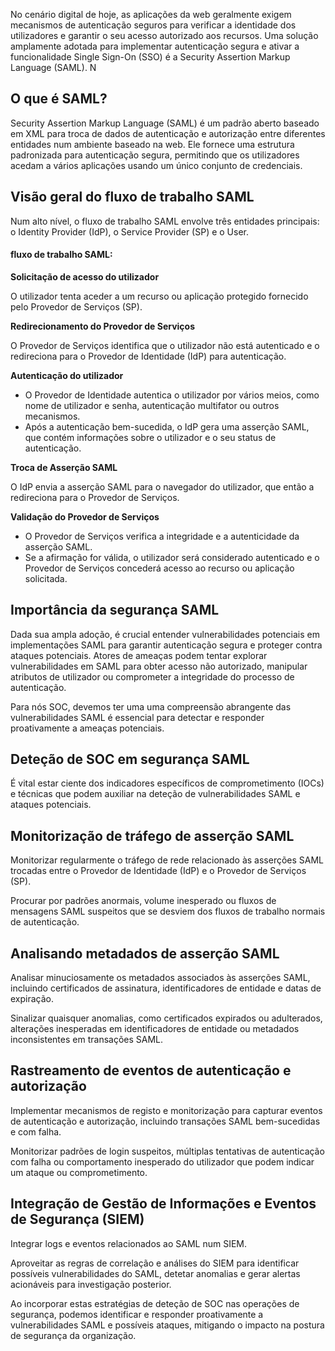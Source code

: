 
No cenário digital de hoje, as aplicações da web geralmente exigem mecanismos de autenticação seguros para verificar a identidade dos utilizadores e garantir o seu acesso autorizado aos recursos. Uma solução amplamente adotada para implementar autenticação segura e ativar a funcionalidade Single Sign-On (SSO) é a Security Assertion Markup Language (SAML). N

  
## O que é SAML?

Security Assertion Markup Language (SAML) é um padrão aberto baseado em XML para troca de dados de autenticação e autorização entre diferentes entidades num ambiente baseado na web. Ele fornece uma estrutura padronizada para autenticação segura, permitindo que os utilizadores acedam a vários aplicações usando um único conjunto de credenciais.

  
## Visão geral do fluxo de trabalho SAML

Num alto nível, o fluxo de trabalho SAML envolve três entidades principais: o Identity Provider (IdP), o Service Provider (SP) e o User.


#### fluxo de trabalho SAML:

**Solicitação de acesso do utilizador**

O utilizador tenta aceder a um recurso ou aplicação protegido fornecido pelo Provedor de Serviços (SP).

  
**Redirecionamento do Provedor de Serviços**

O Provedor de Serviços identifica que o utilizador não está autenticado e o redireciona para o Provedor de Identidade (IdP) para autenticação.



**Autenticação do utilizador**

- O Provedor de Identidade autentica o utilizador por vários meios, como nome de utilizador e senha, autenticação multifator ou outros mecanismos.
- Após a autenticação bem-sucedida, o IdP gera uma asserção SAML, que contém informações sobre o utilizador e o seu status de autenticação.

  

**Troca de Asserção SAML**

O IdP envia a asserção SAML para o navegador do utilizador, que então a redireciona para o Provedor de Serviços.

  

**Validação do Provedor de Serviços**

- O Provedor de Serviços verifica a integridade e a autenticidade da asserção SAML.
- Se a afirmação for válida, o utilizador  será considerado autenticado e o Provedor de Serviços concederá acesso ao recurso ou aplicação solicitada.

  
  

## Importância da segurança SAML

Dada sua ampla adoção, é crucial entender vulnerabilidades potenciais em implementações SAML para garantir autenticação segura e proteger contra ataques potenciais. Atores de ameaças podem tentar explorar vulnerabilidades em SAML para obter acesso não autorizado, manipular atributos de utilizador ou comprometer a integridade do processo de autenticação.

Para nós SOC, devemos ter uma  uma compreensão abrangente das vulnerabilidades SAML é essencial para detectar e responder proativamente a ameaças potenciais. 



## Deteção de SOC em segurança SAML

É vital estar ciente dos indicadores específicos de comprometimento (IOCs) e técnicas que podem auxiliar na deteção de vulnerabilidades SAML e ataques potenciais. 


## Monitorização de tráfego de asserção SAML

Monitorizar regularmente o tráfego de rede relacionado às asserções SAML trocadas entre o Provedor de Identidade (IdP) e o Provedor de Serviços (SP).

Procurar por padrões anormais, volume inesperado ou fluxos de mensagens SAML suspeitos que se desviem dos fluxos de trabalho normais de autenticação.

  
  

## Analisando metadados de asserção SAML

Analisar minuciosamente os metadados associados às asserções SAML, incluindo certificados de assinatura, identificadores de entidade e datas de expiração.

Sinalizar quaisquer anomalias, como certificados expirados ou adulterados, alterações inesperadas em identificadores de entidade ou metadados inconsistentes em transações SAML.

  
  

## Rastreamento de eventos de autenticação e autorização

Implementar mecanismos de registo e monitorização para capturar eventos de autenticação e autorização, incluindo transações SAML bem-sucedidas e com falha.

Monitorizar padrões de login suspeitos, múltiplas tentativas de autenticação com falha ou comportamento inesperado do utilizador que podem indicar um ataque ou comprometimento.

  


## Integração de Gestão de Informações e Eventos de Segurança (SIEM)

Integrar logs e eventos relacionados ao SAML num SIEM.

Aproveitar as regras de correlação e análises do SIEM para identificar possíveis vulnerabilidades do SAML, detetar anomalias e gerar alertas acionáveis ​​para investigação posterior.

Ao incorporar estas estratégias de deteção de SOC nas operações de segurança, podemos identificar e responder proativamente a vulnerabilidades SAML e possíveis ataques, mitigando o impacto na postura de segurança da organização.

